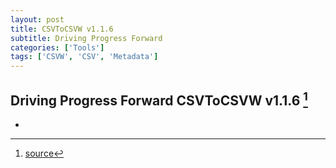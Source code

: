 ```yaml
---
layout: post
title: CSVToCSVW v1.1.6
subtitle: Driving Progress Forward
categories: ['Tools']
tags: ['CSVW', 'CSV', 'Metadata']
---
```


## Driving Progress Forward CSVToCSVW v1.1.6 [^fn1]

-

[^fn1]: [source](https://github.com/Mat-O-Lab/CSVtoCSVW/releases/tag/v1.1.6)